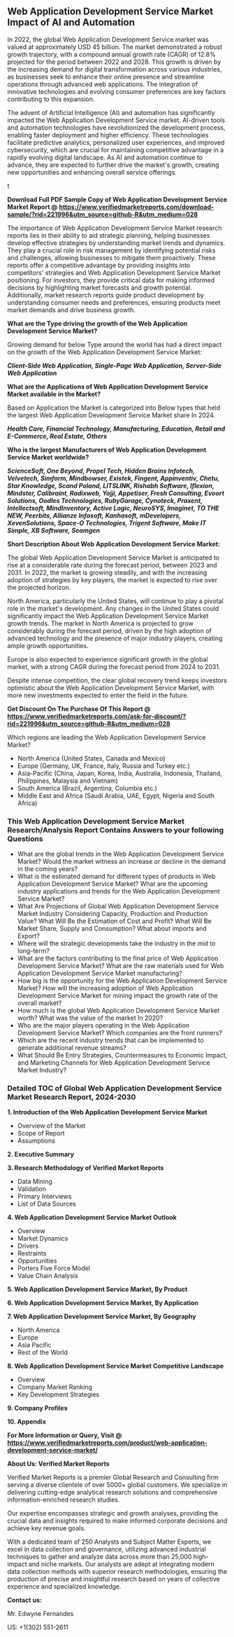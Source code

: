<h2>Web Application Development Service Market Impact of AI and Automation</h2><p>In 2022, the global Web Application Development Service market was valued at approximately USD 45 billion. The market demonstrated a robust growth trajectory, with a compound annual growth rate (CAGR) of 12.8% projected for the period between 2022 and 2028. This growth is driven by the increasing demand for digital transformation across various industries, as businesses seek to enhance their online presence and streamline operations through advanced web applications. The integration of innovative technologies and evolving consumer preferences are key factors contributing to this expansion.</p><p>The advent of Artificial Intelligence (AI) and automation has significantly impacted the Web Application Development Service market. AI-driven tools and automation technologies have revolutionized the development process, enabling faster deployment and higher efficiency. These technologies facilitate predictive analytics, personalized user experiences, and improved cybersecurity, which are crucial for maintaining competitive advantage in a rapidly evolving digital landscape. As AI and automation continue to advance, they are expected to further drive the market's growth, creating new opportunities and enhancing overall service offerings.</p>t</p><p id="" class=""><strong>Download Full PDF Sample Copy of Web Application Development Service Market Report @ <a href="https://www.verifiedmarketreports.com/download-sample/?rid=221996&utm_source=github-R&utm_medium=028" target="_blank">https://www.verifiedmarketreports.com/download-sample/?rid=221996&utm_source=github-R&utm_medium=028</a></strong></p><p>The importance of&nbsp;Web Application Development Service Market research reports lies in their ability to aid strategic planning, helping businesses develop effective strategies by understanding market trends and dynamics. They play a crucial role in risk management by identifying potential risks and challenges, allowing businesses to mitigate them proactively. These reports offer a competitive advantage by providing insights into competitors' strategies and Web Application Development Service Market positioning. For investors, they provide critical data for making informed decisions by highlighting market forecasts and growth potential. Additionally, market research reports guide product development by understanding consumer needs and preferences, ensuring products meet market demands and drive business growth.</p><p><strong>What are the&nbsp;Type driving the growth of the Web Application Development Service Market?</strong></p><p id="" class="">Growing demand for below Type around the world has had a direct impact on the growth of the Web Application Development Service Market:</p><em><strong>Client-Side Web Application, Single-Page Web Application, Server-Side Web Application</strong></em></p><strong>What are the&nbsp;Applications&nbsp;of Web Application Development Service Market available in the Market?</strong></p><p id="" class="">Based on Application the Market is categorized into Below types that held the largest Web Application Development Service Market share In 2024.</p><em><strong>Health Care, Financial Technology, Manufacturing, Education, Retail and E-Commerce, Real Estate, Others</strong></em></p><strong>Who is the largest Manufacturers of Web Application Development Service Market worldwide?</strong></p><p><em><strong>ScienceSoft, One Beyond, Propel Tech, Hidden Brains Infotech, Velvetech, Simform, Mindbowser, Existek, Fingent, Appinventiv, Chetu, Star Knowledge, Scand Poland, LITSLINK, Rishabh Software, Iflexion, Mindster, Calibraint, Radixweb, Yojji, Appetiser, Fresh Consulting, Evoort Solutions, Oodles Technologies, RubyGarage, Cynoteck, Praxent, Intellectsoft, MindInventory, Active Logic, NeuroSYS, Imaginet, TO THE NEW, Peerbits, Allianze Infosoft, Kanhasoft, mDevelopers, XevenSolutions, Space-O Technologies, Trigent Software, Make IT Simple, XB Software, Seamgen</strong></em></p><p id="" class=""><strong>Short Description About Web Application Development Service Market:</strong></p><p>The global Web Application Development Service Market is anticipated to rise at a considerable rate during the forecast period, between 2023 and 2031. In 2022, the market is growing steadily, and with the increasing adoption of strategies by key players, the market is expected to rise over the projected horizon.</p><p>North America, particularly the United States, will continue to play a pivotal role in the market's development. Any changes in the United States could significantly impact the Web Application Development Service Market growth trends. The market in North America is projected to grow considerably during the forecast period, driven by the high adoption of advanced technology and the presence of major industry players, creating ample growth opportunities.</p><p>Europe is also expected to experience significant growth in the global market, with a strong CAGR during the forecast period from 2024 to 2031.</p><p>Despite intense competition, the clear global recovery trend keeps investors optimistic about the Web Application Development Service Market, with more new investments expected to enter the field in the future.</p><p id="" class=""><strong>Get Discount On The Purchase Of This Report @ <a href="https://www.verifiedmarketreports.com/ask-for-discount/?rid=221996&utm_source=github-R&utm_medium=028" target="_blank">https://www.verifiedmarketreports.com/ask-for-discount/?rid=221996&utm_source=github-R&utm_medium=028</a></strong></p>Which regions are leading the Web Application Development Service Market?</p><ul><li>North America (United States, Canada and Mexico)</li><li>Europe (Germany, UK, France, Italy, Russia and Turkey etc.)</li><li>Asia-Pacific (China, Japan, Korea, India, Australia, Indonesia, Thailand, Philippines, Malaysia and Vietnam)</li><li>South America (Brazil, Argentina, Columbia etc.)</li><li>Middle East and Africa (Saudi Arabia, UAE, Egypt, Nigeria and South Africa)</li></ul><h3 id="" class="">This Web Application Development Service Market Research/Analysis Report Contains Answers to your following Questions</h3><ul><li>What are the global trends in the Web Application Development Service Market? Would the market witness an increase or decline in the demand in the coming years?</li><li>What is the estimated demand for different types of products in Web Application Development Service Market? What are the upcoming industry applications and trends for the Web Application Development Service Market?</li><li>What Are Projections of Global Web Application Development Service Market Industry Considering Capacity, Production and Production Value? What Will Be the Estimation of Cost and Profit? What Will Be Market Share, Supply and Consumption? What about imports and Export?</li><li>Where will the strategic developments take the industry in the mid to long-term?</li><li>What are the factors contributing to the final price of Web Application Development Service Market? What are the raw materials used for Web Application Development Service Market manufacturing?</li><li>How big is the opportunity for the Web Application Development Service Market? How will the increasing adoption of Web Application Development Service Market for mining impact the growth rate of the overall market?</li><li>How much is the global Web Application Development Service Market worth? What was the value of the market In 2020?</li><li>Who are the major players operating in the Web Application Development Service Market? Which companies are the front runners?</li><li>Which are the recent industry trends that can be implemented to generate additional revenue streams?</li><li>What Should Be Entry Strategies, Countermeasures to Economic Impact, and Marketing Channels for Web Application Development Service Market Industry?</li></ul><h3 id="" class="">Detailed TOC of Global Web Application Development Service Market Research Report, 2024-2030</h3><p id="" class=""><strong>1. Introduction of the Web Application Development Service Market</strong></p><ul><li>Overview of the Market</li><li>Scope of Report</li><li>Assumptions</li></ul><p id="" class=""><strong>2. Executive Summary</strong></p><p id="" class=""><strong>3. Research Methodology of Verified Market Reports</strong></p><ul><li>Data Mining</li><li>Validation</li><li>Primary Interviews</li><li>List of Data Sources</li></ul><p id="" class=""><strong>4. Web Application Development Service Market Outlook</strong></p><ul><li>Overview</li><li>Market Dynamics</li><li>Drivers</li><li>Restraints</li><li>Opportunities</li><li>Porters Five Force Model</li><li>Value Chain Analysis</li></ul><p id="" class=""><strong>5. Web Application Development Service Market, By Product</strong></p><p id="" class=""><strong>6. Web Application Development Service Market, By Application</strong></p><p id="" class=""><strong>7. Web Application Development Service Market, By Geography</strong></p><ul><li>North America</li><li>Europe</li><li>Asia Pacific</li><li>Rest of the World</li></ul><p id="" class=""><strong>8. Web Application Development Service Market Competitive Landscape</strong></p><ul><li>Overview</li><li>Company Market Ranking</li><li>Key Development Strategies</li></ul><p id="" class=""><strong>9. Company Profiles</strong></p><p id="" class=""><strong>10. Appendix</strong></p><p id="" class=""><strong>For More Information or Query, Visit @ <a href="https://www.verifiedmarketreports.com/product/web-application-development-service-market/" target="_blank">https://www.verifiedmarketreports.com/product/web-application-development-service-market/</a></strong></p><p id="" class=""><strong>About Us: Verified Market Reports</strong></p><p id="" class="">Verified Market Reports is a premier Global Research and Consulting firm serving a diverse clientele of over 5000+ global customers. We specialize in delivering cutting-edge analytical research solutions and comprehensive information-enriched research studies.</p><p id="" class="">Our expertise encompasses strategic and growth analyses, providing the crucial data and insights required to make informed corporate decisions and achieve key revenue goals.</p><p id="" class="">With a dedicated team of 250 Analysts and Subject Matter Experts, we excel in data collection and governance, utilizing advanced industrial techniques to gather and analyze data across more than 25,000 high-impact and niche markets. Our analysts are adept at integrating modern data collection methods with superior research methodologies, ensuring the production of precise and insightful research based on years of collective experience and specialized knowledge.</p><p id="" class=""><strong>Contact us:</strong></p><p id="" class="">Mr. Edwyne Fernandes</p><p id="" class="">US: +1(302) 551-2611</p>